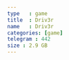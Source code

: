 ```yaml
---
type   : game
title  : Driv3r
name   : Driv3r
categories: [game]
telegram : 442
size : 2.9 GB
---
```



